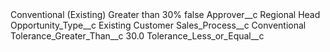 <?xml version="1.0" encoding="UTF-8"?>
<CustomMetadata xmlns="http://soap.sforce.com/2006/04/metadata" xmlns:xsi="http://www.w3.org/2001/XMLSchema-instance" xmlns:xsd="http://www.w3.org/2001/XMLSchema">
    <label>Conventional (Existing) Greater than 30%</label>
    <protected>false</protected>
    <values>
        <field>Approver__c</field>
        <value xsi:type="xsd:string">Regional Head</value>
    </values>
    <values>
        <field>Opportunity_Type__c</field>
        <value xsi:type="xsd:string">Existing Customer</value>
    </values>
    <values>
        <field>Sales_Process__c</field>
        <value xsi:type="xsd:string">Conventional</value>
    </values>
    <values>
        <field>Tolerance_Greater_Than__c</field>
        <value xsi:type="xsd:double">30.0</value>
    </values>
    <values>
        <field>Tolerance_Less_or_Equal__c</field>
        <value xsi:nil="true"/>
    </values>
</CustomMetadata>
